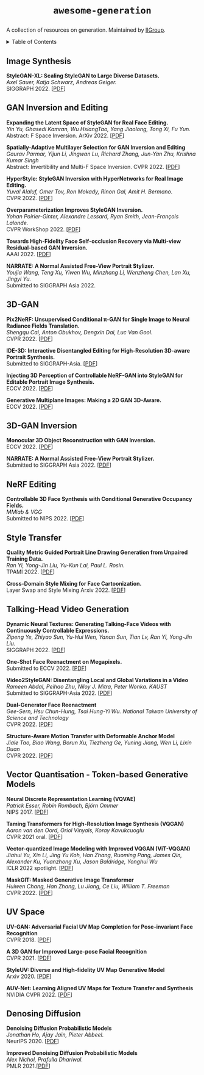 # <p align=center>`awesome-generation`</p>
A collection of resources on generation. Maintained by [IIGroup](https://sites.google.com/view/iigroup-thu/home?authuser=0).

<!-- ## Contributing

If you think I have missed out on something (or) have any suggestions (papers, implementations and other resources), feel free to [pull a request](https://github.com/xiaweihao/awesome-image-translation/pulls). Feedback and contributions are welcome!

markdown format:
``` markdown
**Here is the Paper Name.**<br>
*[Author 1](homepage), Author 2, and Author 3.*<br>
Conference or Journal Year. [[PDF](link)] [[Project](link)] [[Github](link)] [[Video](link)] [[Data](link)]
``` -->

<details><summary>Table of Contents</summary><p>

- [GAN Inversion and Editing](#gan-inversion-and-editing)
- [3D-GAN](#3d-gan)
- [NeRF editing](#nerf-editing)
- [Style Transfer](#style-transfer)
- [Talking-Head Video Generation](#talking-head-video-generation)
- [Image Synthesis](#image-synthesis)
- [UV Space](#uv-space)
- [Denoising Diffusion](#denosing-diffusion)
</p></details><p></p>

## Image Synthesis

**StyleGAN-XL: Scaling StyleGAN to Large Diverse Datasets.** <br>
*Axel Sauer, Katja Schwarz, Andreas Geiger.*<br>
SIGGRAPH 2022. [[PDF](https://arxiv.org/abs/2202.00273)]

## GAN Inversion and Editing

**Expanding the Latent Space of StyleGAN for Real Face Editing.**<br>
*Yin Yu, Ghasedi Kamran, Wu HsiangTao, Yang Jiaolong, Tong Xi, Fu Yun.*<br>
Abstract: F Space Inversion.
ArXiv 2022. [[PDF](https://arxiv.org/abs/2204.12530)]

**Spatially-Adaptive Multilayer Selection for GAN Inversion and Editing**<br>
*Gaurav Parmar, Yijun Li, Jingwan Lu, Richard Zhang, Jun-Yan Zhu, Krishna Kumar Singh*<br>
Abstract: Invertibility and Multi-F Space Inversion.
CVPR 2022. [[PDF](https://openaccess.thecvf.com/content/CVPR2022/papers/Parmar_Spatially-Adaptive_Multilayer_Selection_for_GAN_Inversion_and_Editing_CVPR_2022_paper.pdf)]

**HyperStyle: StyleGAN Inversion with HyperNetworks for Real Image Editing.**<br>
*Yuval Alaluf, Omer Tov, Ron Mokady, Rinon Gal, Amit H. Bermano.*<br>
CVPR 2022. [[PDF](https://arxiv.org/abs/2111.15666)]

**Overparameterization Improves StyleGAN Inversion.**<br>
*Yohan Poirier-Ginter, Alexandre Lessard, Ryan Smith, Jean-François Lalonde.*<br>
CVPR WorkShop 2022. [[PDF](https://arxiv.org/abs/2205.06304)]

**Towards High-Fidelity Face Self-occlusion Recovery via Multi-view Residual-based GAN Inversion.**<br>
AAAI 2022. [[PDF](https://aaai-2022.virtualchair.net/poster_aaai2208)]

**NARRATE: A Normal Assisted Free-View Portrait Stylizer.**<br>
*Youjia Wang, Teng Xu, Yiwen Wu, Minzhang Li, Wenzheng Chen, Lan Xu, Jingyi Yu.*<br>
Submitted to SIGGRAPH Asia 2022.

## 3D-GAN

**Pix2NeRF: Unsupervised Conditional π-GAN for Single Image to Neural Radiance Fields Translation.**<br>
*Shengqu Cai, Anton Obukhov, Dengxin Dai, Luc Van Gool.*<br>
CVPR 2022. [[PDF](https://arxiv.org/abs/2202.13162)]

**IDE-3D: Interactive Disentangled Editing for High-Resolution 3D-aware Portrait Synthesis.**<br>
Submitted to SIGGRAPH-Asia. [[PDF](https://arxiv.org/abs/2205.15517)]

**Injecting 3D Perception of Controllable NeRF-GAN into StyleGAN for Editable Portrait Image Synthesis.**<br>
ECCV 2022. [[PDF](https://arxiv.org/abs/2207.10257)]

**Generative Multiplane Images: Making a 2D GAN 3D-Aware.**<br>
ECCV 2022. [[PDF](https://arxiv.org/abs/2207.10642)]

## 3D-GAN Inversion

**Monocular 3D Object Reconstruction with GAN Inversion.**<br>
ECCV 2022. [[PDF](https://arxiv.org/abs/2207.10061)]

**NARRATE: A Normal Assisted Free-View Portrait Stylizer.**<br>
Submitted to SIGGRAPH Asia 2022. [[PDF](https://arxiv.org/abs/2207.00974)]

## NeRF Editing

**Controllable 3D Face Synthesis with Conditional Generative Occupancy Fields.**<br>
*MMlab & VGG*<br>
Submitted to NIPS 2022. [[PDF](https://arxiv.org/abs/2206.08361)]

## Style Transfer

**Quality Metric Guided Portrait Line Drawing Generation from Unpaired Training Data.**<br>
*Ran Yi, Yong-Jin Liu, Yu-Kun Lai, Paul L. Rosin.*<br>
TPAMI 2022. [[PDF](https://arxiv.org/abs/2202.03678)]

**Cross-Domain Style Mixing for Face Cartoonization.**<br>
Layer Swap and Style Mixing
Arxiv 2022. [[PDF](https://arxiv.org/abs/2205.12450)]

## Talking-Head Video Generation

**Dynamic Neural Textures: Generating Talking-Face Videos with Continuously Controllable Expressions.**<br>
*Zipeng Ye, Zhiyao Sun, Yu-Hui Wen, Yanan Sun, Tian Lv, Ran Yi, Yong-Jin Liu.*<br>
SIGGRAPH 2022. [[PDF](https://arxiv.org/abs/2204.06180)]

**One-Shot Face Reenactment on Megapixels.**<br>
Submitted to ECCV 2022. [[PDF](https://arxiv.org/abs/2205.13368)]

**Video2StyleGAN: Disentangling Local and Global Variations in a Video**<br>
*Rameen Abdal, Peihao Zhu, Niloy J. Mitra, Peter Wonka. KAUST*<br>
Submitted to SIGGRAPH-Asia 2022. [[PDF](https://arxiv.org/abs/2205.13996)]

**Dual-Generator Face Reenactment**<br>
*Gee-Sern, Hsu Chun-Hung, Tsai Hung-Yi Wu. National Taiwan University of Science and Technology*<br>
CVPR 2022. [[PDF](https://openaccess.thecvf.com/content/CVPR2022/papers/Hsu_Dual-Generator_Face_Reenactment_CVPR_2022_paper.pdf)]

**Structure-Aware Motion Transfer with Deformable Anchor Model**<br>
*Jiale Tao, Biao Wang, Borun Xu, Tiezheng Ge, Yuning Jiang, Wen Li, Lixin Duan*<br>
CVPR 2022. [[PDF](https://arxiv.org/abs/2204.05018)]

## Vector Quantisation - Token-based Generative Models
**Neural Discrete Representation Learning (VQVAE)**<br>
*Patrick Esser, Robin Rombach, Björn Ommer*<br>
NIPS 2017. [[PDF](https://arxiv.org/abs/1711.00937)]

**Taming Transformers for High-Resolution Image Synthesis (VQGAN)**<br>
*Aaron van den Oord, Oriol Vinyals, Koray Kavukcuoglu*<br>
CVPR 2021 oral. [[PDF](https://arxiv.org/abs/2012.09841)]

**Vector-quantized Image Modeling with Improved VQGAN (ViT-VQGAN)**<br>
*Jiahui Yu, Xin Li, Jing Yu Koh, Han Zhang, Ruoming Pang, James Qin, Alexander Ku, Yuanzhong Xu, Jason Baldridge, Yonghui Wu*<br>
ICLR 2022 spotlight. [[PDF](https://arxiv.org/abs/2110.04627)]

**MaskGIT: Masked Generative Image Transformer**<br>
*Huiwen Chang, Han Zhang, Lu Jiang, Ce Liu, William T. Freeman*<br>
CVPR 2022. [[PDF](https://arxiv.org/abs/2202.04200)]

## UV Space

**UV-GAN: Adversarial Facial UV Map Completion for Pose-invariant Face Recognition**<br>
CVPR 2018. [[PDF](https://openaccess.thecvf.com/content_cvpr_2018/papers/Deng_UV-GAN_Adversarial_Facial_CVPR_2018_paper.pdf)]

**A 3D GAN for Improved Large-pose Facial Recognition**<br>
CVPR 2021. [[PDF](https://openaccess.thecvf.com/content/CVPR2021/papers/Marriott_A_3D_GAN_for_Improved_Large-Pose_Facial_Recognition_CVPR_2021_paper.pdf)]

**StyleUV: Diverse and High-fidelity UV Map Generative Model**<br>
Arxiv 2020. [[PDF](https://arxiv.org/abs/2011.12893)]

**AUV-Net: Learning Aligned UV Maps for Texture Transfer and Synthesis**<br>
NVIDIA
CVPR 2022. [[PDF](https://nv-tlabs.github.io/AUV-NET/assets/auvnet-paper.pdf)]

## Denosing Diffusion

**Denoising Diffusion Probabilistic Models**<br>
*Jonathan Ho, Ajay Jain, Pieter Abbeel.*<br>
NeurIPS 2020. [[PDF](https://proceedings.neurips.cc/paper/2020/file/4c5bcfec8584af0d967f1ab10179ca4b-Paper.pdf)]

**Improved Denoising Diffusion Probabilistic Models**<br>
*Alex Nichol, Prafulla Dhariwal.*<br>
PMLR 2021.[[PDF](http://proceedings.mlr.press/v139/nichol21a/nichol21a.pdf)]
